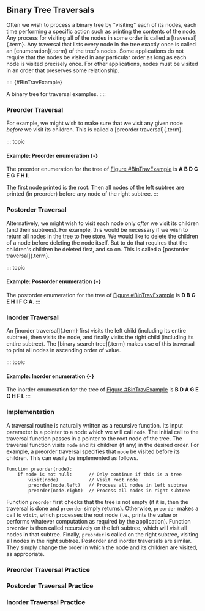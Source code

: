 
## Binary Tree Traversals

Often we wish to process a binary tree by "visiting" each of its
nodes, each time performing a specific action such as printing the
contents of the node. Any process for visiting all of the nodes in some
order is called a [traversal]{.term}. Any
traversal that lists every node in the tree exactly once is called an
[enumeration]{.term} of the tree's nodes. Some
applications do not require that the nodes be visited in any particular
order as long as each node is visited precisely once. For other
applications, nodes must be visited in an order that preserves some
relationship.

:::: {#BinTravExample}
<inlineav id="BinExampCON" src="Binary/BinExampCON.js" name="Binary/BinExampCON" links="Binary/BinExampCON.css" static/>

A binary tree for traversal examples.
::::

### Preorder Traversal

For example, we might wish to make sure that we visit any given node
*before* we visit its children. This is called a
[preorder traversal]{.term}.

::: topic
#### Example: Preorder enumeration {-}

The preorder enumeration for the tree of 
[Figure #BinTravExample](#BinTravExample) is **A B D C E G F H I**.

The first node printed is the root. Then all nodes of the left subtree
are printed (in preorder) before any node of the right subtree.
:::

<inlineav id="preorderCON" src="Binary/preorderCON.js" name="Preorder Traversal Slideshow" links="Binary/BTCON.css"/>

### Postorder Traversal

Alternatively, we might wish to visit each node only *after* we visit
its children (and their subtrees). For example, this would be necessary
if we wish to return all nodes in the tree to free store. We would like
to delete the children of a node before deleting the node itself. But to
do that requires that the children's children be deleted first, and so
on. This is called a [postorder traversal]{.term}.

::: topic
#### Example: Postorder enumeration {-}

The postorder enumeration for the tree of 
[Figure #BinTravExample](#BinTravExample) is **D B G E H I F C A**.
:::

<inlineav id="postorderCON" src="Binary/postorderCON.js" name="Postorder Traversal Slideshow" links="Binary/BTCON.css"/>

### Inorder Traversal

An [inorder traversal]{.term} first visits the
left child (including its entire subtree), then visits the node, and
finally visits the right child (including its entire subtree). The
[binary search tree]{.term} makes use of this traversal to print all nodes in ascending
order of value.

::: topic
#### Example: Inorder enumeration {-}

The inorder enumeration for the tree of 
[Figure #BinTravExample](#BinTravExample) is **B D A G E C H F I**.
:::

<inlineav id="inorderCON" src="Binary/inorderCON.js" name="Inorder Traversal Slideshow" links="Binary/BTCON.css"/>

### Implementation

A traversal routine is naturally written as a recursive function. Its
input parameter is a pointer to a node which we will call `node`. The
initial call to the traversal function passes in a pointer to the root
node of the tree. The traversal function visits `node` and its children
(if any) in the desired order. For example, a preorder traversal
specifies that `node` be visited before its children. This can easily be
implemented as follows.

    function preorder(node):
        if node is not null:      // Only continue if this is a tree
            visit(node)           // Visit root node
            preorder(node.left)   // Process all nodes in left subtree
            preorder(node.right)  // Process all nodes in right subtree

Function `preorder` first checks that the tree is not empty (if it is,
then the traversal is done and `preorder` simply returns). Otherwise,
`preorder` makes a call to `visit`, which processes the root node (i.e.,
prints the value or performs whatever computation as required by the
application). Function `preorder` is then called recursively on the left
subtree, which will visit all nodes in that subtree. Finally, `preorder`
is called on the right subtree, visiting all nodes in the right subtree.
Postorder and inorder traversals are similar. They simply change the
order in which the node and its children are visited, as appropriate.

### Preorder Traversal Practice

<avembed id="btTravPreorderPRO" src="Binary/btTravPreorderPRO.html" type="pe" name="Binary Tree Preorder Traversal Exercise"/>

### Postorder Traversal Practice

<avembed id="btTravPostorderPRO" src="Binary/btTravPostorderPRO.html" type="pe" name="Binary Tree Postorder Traversal Exercise"/>

### Inorder Traversal Practice

<avembed id="btTravInorderPRO" src="Binary/btTravInorderPRO.html" type="pe" name="Binary Tree Inorder Traversal Exercise"/>
